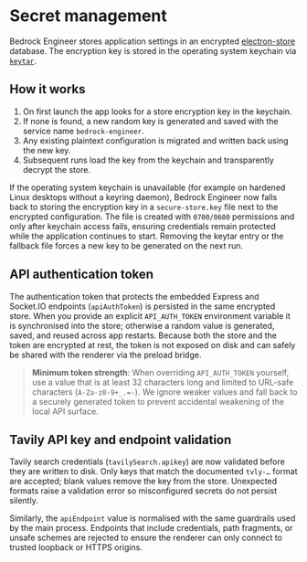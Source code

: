 # Secret management

Bedrock Engineer stores application settings in an encrypted [electron-store](https://github.com/sindresorhus/electron-store) database. The encryption key is stored in the operating system keychain via [`keytar`](https://github.com/atom/node-keytar).

## How it works

1. On first launch the app looks for a store encryption key in the keychain.
2. If none is found, a new random key is generated and saved with the service name `bedrock-engineer`.
3. Any existing plaintext configuration is migrated and written back using the new key.
4. Subsequent runs load the key from the keychain and transparently decrypt the store.

If the operating system keychain is unavailable (for example on hardened Linux
desktops without a keyring daemon), Bedrock Engineer now falls back to storing
the encryption key in a `secure-store.key` file next to the encrypted
configuration. The file is created with `0700/0600` permissions and only after
keychain access fails, ensuring credentials remain protected while the
application continues to start. Removing the keytar entry or the fallback file
forces a new key to be generated on the next run.

## API authentication token

The authentication token that protects the embedded Express and Socket.IO
endpoints (`apiAuthToken`) is persisted in the same encrypted store. When you
provide an explicit `API_AUTH_TOKEN` environment variable it is synchronised
into the store; otherwise a random value is generated, saved, and reused across
app restarts. Because both the store and the token are encrypted at rest, the
token is not exposed on disk and can safely be shared with the renderer via the
preload bridge.

> **Minimum token strength**: When overriding `API_AUTH_TOKEN` yourself, use a
> value that is at least 32 characters long and limited to URL-safe characters
> (`A-Za-z0-9+_.=-`). We ignore weaker values and fall back to a securely
> generated token to prevent accidental weakening of the local API surface.

## Tavily API key and endpoint validation

Tavily search credentials (`tavilySearch.apikey`) are now validated before they
are written to disk. Only keys that match the documented `tvly-…` format are
accepted; blank values remove the key from the store. Unexpected formats raise a
validation error so misconfigured secrets do not persist silently.

Similarly, the `apiEndpoint` value is normalised with the same guardrails used
by the main process. Endpoints that include credentials, path fragments, or
unsafe schemes are rejected to ensure the renderer can only connect to trusted
loopback or HTTPS origins.
